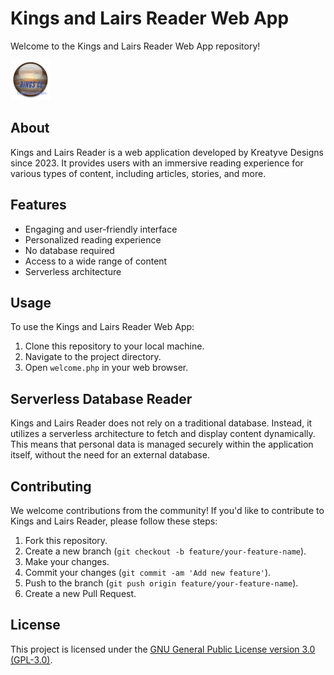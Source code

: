# Kings and Lairs Reader Web App

Welcome to the Kings and Lairs Reader Web App repository!

![Screenshot](ringsce.png)

## About

Kings and Lairs Reader is a web application developed by Kreatyve Designs since 2023. It provides users with an immersive reading experience for various types of content, including articles, stories, and more.

## Features

- Engaging and user-friendly interface
- Personalized reading experience
- No database required
- Access to a wide range of content
- Serverless architecture

## Usage

To use the Kings and Lairs Reader Web App:

1. Clone this repository to your local machine.
2. Navigate to the project directory.
3. Open `welcome.php` in your web browser.

## Serverless Database Reader

Kings and Lairs Reader does not rely on a traditional database. Instead, it utilizes a serverless architecture to fetch and display content dynamically. This means that personal data is managed securely within the application itself, without the need for an external database.

## Contributing

We welcome contributions from the community! If you'd like to contribute to Kings and Lairs Reader, please follow these steps:

1. Fork this repository.
2. Create a new branch (`git checkout -b feature/your-feature-name`).
3. Make your changes.
4. Commit your changes (`git commit -am 'Add new feature'`).
5. Push to the branch (`git push origin feature/your-feature-name`).
6. Create a new Pull Request.

## License

This project is licensed under the [GNU General Public License version 3.0 (GPL-3.0)](LICENSE).
